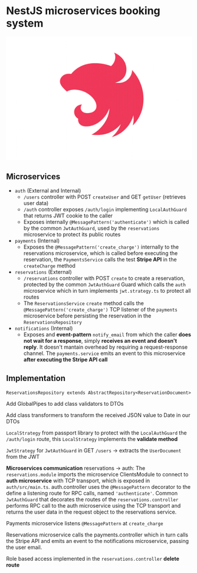 # NestJS microservices booking system

!["NestJS logo"](nestJS.png)

## Microservices

- `auth` (External and Internal)
  - `/users` controller with POST `createUser` and GET `getUser` (retrieves user data)
  - `/auth` controller exposes `/auth/login` implementing `LocalAuthGuard` that returns JWT cookie to the caller
  - Exposes internally `@MessagePattern('authenticate')` which is called by the common `JwtAuthGuard`, used by the `reservations` microservice to protect its public routes
- `payments` (Internal)
  - Exposes the `@MessagePattern('create_charge')` internally to the reservations microservice, which is called before executing the reservation, the `PaymentsService` calls the test **Stripe API** in the `createCharge` method
- `reservations` (External)
  - `/reservations` controller with POST `create` to create a reservation, protected by the common `JwtAuthGuard` Guard which calls the `auth` microservice which in turn implements `jwt.strategy.ts` to protect all routes
  - The `ReservationsService` `create` method calls the `@MessagePattern('create_charge')` TCP listener of the `payments` microservice before persisting the reservation in the `ReservationsRepository`
- `notifications` (Internal)
  - Exposes and **event-pattern** `notify_email` from which the caller **does not wait for a response**, simply **receives an event and doesn't reply**. It doesn't mantain overhead by requiring a request-response channel. The `payments.service` emits an event to this microservice **after executing the Stripe API call**

## Implementation

`ReservationsRepository extends AbstractRepository<ReservationDocument>`

Add GlobalPipes to add class validators to DTOs

Add class transformers to transform the received JSON value to Date in our DTOs

`LocalStrategy` from passport library to protect with the `LocalAuthGuard` the `/auth/login` route, this `LocalStrategy` implements the **validate method**

`JwtStrategy` for `JwtAuthGuard` in GET `/users` -> extracts the `UserDocument` from the JWT

**Microservices communication** reservations -> auth: The `reservations.module` imports the microservice ClientsModule to connect to **auth microservice** with TCP transport, which is exposed in `auth/src/main.ts`. auth.controller uses the `@MessagePattern` decorator to the define a listening route for RPC calls, named `'authenticate'`. Common `JwtAuthGuard` that decorates the routes of the `reservations.controller` performs RPC call to the auth microservice using the TCP transport and returns the user data in the request object to the reservations service.

Payments microservice listens `@MessagePattern` at `create_charge`

Reservations microservice calls the payments.controller which in turn calls the Stripe API and emits an event to the notifications microservice, passing the user email.

Role based access implemented in the `reservations.controller` **delete route**
